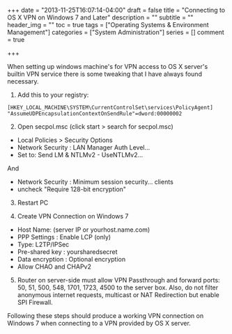 +++
date = "2013-11-25T16:07:14-04:00"
draft = false
title = "Connecting to OS X VPN on Windows 7 and Later"
description = ""
subtitle = ""
header_img = ""
toc = true
tags = ["Operating Systems & Environment Management"]
categories = ["System Administration"]
series = []
comment = true

+++

When setting up windows machine's for VPN access to OS X server's builtin VPN service there is some tweaking that I have always found necessary.


1. Add this to your registry:

`[HKEY_LOCAL_MACHINE\SYSTEM\CurrentControlSet\services\PolicyAgent]
"AssumeUDPEncapsulationContextOnSendRule"=dword:00000002`

2. Open secpol.msc (click start > search for secpol.msc)

- Local Policies > Security Options
- Network Security : LAN Manager Auth Level…
- Set to: Send LM & NTLMv2 - UseNTLMv2…

And

- Network Security : Minimum session security… clients
- uncheck "Require 128-bit encryption"

3. Restart PC

4. Create VPN Connection on Windows 7

- Host Name: (server IP or yourhost.name.com)
- PPP Settings : Enable LCP (only)
- Type: L2TP/IPSec
- Pre-shared key : yoursharedsecret
- Data encryption : Optional encryption
- Allow CHAO and CHAPv2

5. Router on server-side must allow VPN Passthrough and forward ports: 50, 51, 500, 548, 1701, 1723, 4500 to the server box. Also, do not filter anonymous internet requests, multicast or NAT Redirection but enable SPI Firewall.

Following these steps should produce a working VPN connection on Windows 7 when connecting to a VPN provided by OS X server.




